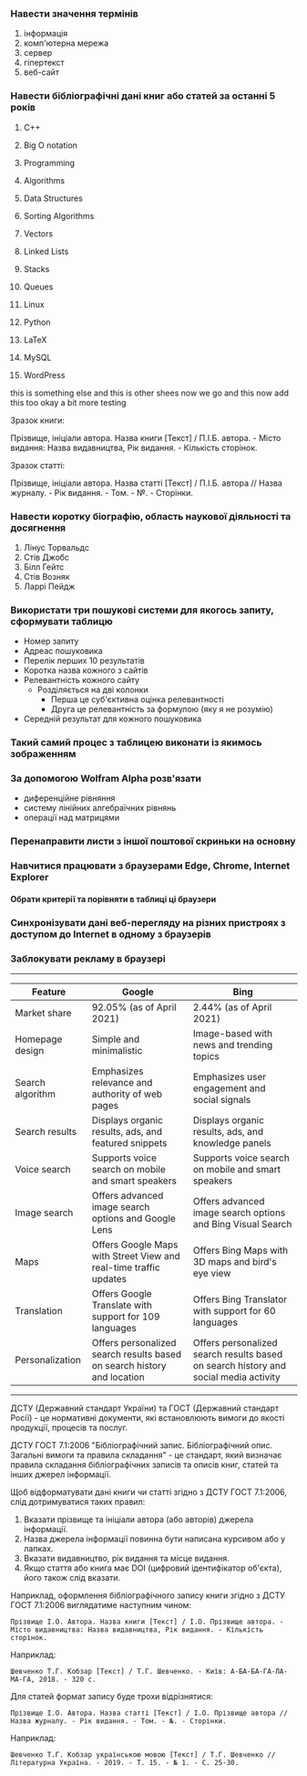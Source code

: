 ### Навести значення термінів

1. інформація
2. комп'ютерна мережа
3. сервер
4. гіпертекст
5. веб-сайт

### Навести бібліографічні дані книг або статей за останні 5 років

1. C++
2. Big O notation
3. Programming
4. Algorithms
5. Data Structures
6. Sorting Algorithms
7. Vectors
8. Linked Lists
9. Stacks
10. Queues

11. Linux
12. Python
13. LaTeX
14. MySQL
15. WordPress

this is something else
and this is other shees
now we go
and this now
add this too
okay a bit more testing

Зразок книги:

Прізвище, ініціали автора. Назва книги [Текст] / П.І.Б. автора. - Місто видання: Назва видавництва, Рік видання. - Кількість сторінок.

Зразок статті:

Прізвище, ініціали автора. Назва статті [Текст] / П.І.Б. автора // Назва журналу. - Рік видання. - Том. - №. - Сторінки.

### Навести коротку біографію, область наукової діяльності та досягнення

1. Лінус Торвальдс
2. Стів Джобс
3. Білл Гейтс
4. Стів Возняк
5. Ларрі Пейдж

### Використати три пошукові системи для якогось запиту, сформувати таблицю

- Номер запиту
- Адреас пошуковика
- Перелік перших 10 результатів
- Коротка назва кожного з сайтів
- Релевантність кожного сайту
  - Розділяється на дві колонки
    - Перша це суб'єктивна оцінка релевантності
    - Друга це релевантність за формулою (яку я не розумію)
- Середній результат для кожного пошуковика

### Такий самий процес з таблицею виконати із якимось зображенням

### За допомогою Wolfram Alpha розв'язати

- диференційне рівняння
- систему лінійних алгебраїчних рівнянь
- операції над матрицями

### Перенаправити листи з іншої поштової скриньки на основну

### Навчитися працювати з браузерами Edge, Chrome, Internet Explorer

#### Обрати критерії та порівняти в таблиці ці браузери

### Синхронізувати дані веб-перегляду на різних пристроях з доступом до Internet в одному з браузерів

### Заблокувати рекламу в браузері

---

| Feature          | Google                                                                  | Bing                                                                                 |
| ---------------- | ----------------------------------------------------------------------- | ------------------------------------------------------------------------------------ |
| Market share     | 92.05% (as of April 2021)                                               | 2.44% (as of April 2021)                                                             |
| Homepage design  | Simple and minimalistic                                                 | Image-based with news and trending topics                                            |
| Search algorithm | Emphasizes relevance and authority of web pages                         | Emphasizes user engagement and social signals                                        |
| Search results   | Displays organic results, ads, and featured snippets                    | Displays organic results, ads, and knowledge panels                                  |
| Voice search     | Supports voice search on mobile and smart speakers                      | Supports voice search on mobile and smart speakers                                   |
| Image search     | Offers advanced image search options and Google Lens                    | Offers advanced image search options and Bing Visual Search                          |
| Maps             | Offers Google Maps with Street View and real-time traffic updates       | Offers Bing Maps with 3D maps and bird's eye view                                    |
| Translation      | Offers Google Translate with support for 109 languages                  | Offers Bing Translator with support for 60 languages                                 |
| Personalization  | Offers personalized search results based on search history and location | Offers personalized search results based on search history and social media activity |

---

ДСТУ (Державний стандарт України) та ГОСТ (Державний стандарт Росії) - це нормативні документи, які встановлюють вимоги до якості продукції, процесів та послуг.

ДСТУ ГОСТ 7.1:2006 "Бібліографічний запис. Бібліографічний опис. Загальні вимоги та правила складання" - це стандарт, який визначає правила складання бібліографічних записів та описів книг, статей та інших джерел інформації.

Щоб відформатувати дані книги чи статті згідно з ДСТУ ГОСТ 7.1:2006, слід дотримуватися таких правил:

1. Вказати прізвище та ініціали автора (або авторів) джерела інформації.
2. Назва джерела інформації повинна бути написана курсивом або у лапках.
3. Вказати видавництво, рік видання та місце видання.
4. Якщо стаття або книга має DOI (цифровий ідентифікатор об'єкта), його також слід вказати.

Наприклад, оформлення бібліографічного запису книги згідно з ДСТУ ГОСТ 7.1:2006 виглядатиме наступним чином:

`Прізвище І.О. Автора. Назва книги [Текст] / І.О. Прізвище автора. - Місто видавництва: Назва видавництва, Рік видання. - Кількість сторінок.`

Наприклад:

`Шевченко Т.Г. Кобзар [Текст] / Т.Г. Шевченко. - Київ: А-БА-БА-ГА-ЛА-МА-ГА, 2018. - 320 с.`

Для статей формат запису буде трохи відрізнятися:

`Прізвище І.О. Автора. Назва статті [Текст] / І.О. Прізвище автора // Назва журналу. - Рік видання. - Том. - №. - Сторінки.`

Наприклад:

`Шевченко Т.Г. Кобзар українською мовою [Текст] / Т.Г. Шевченко // Літературна Україна. - 2019. - Т. 15. - № 1. - С. 25-30.`
